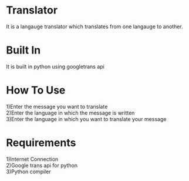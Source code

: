 # Translator
It is a langauge translator which translates from one langauge to another.

<h1>Built In</h1>
It is built in python using googletrans api

<h1>How To Use</h1>
1)Enter the message you want to translate<br>
2)Enter the language in which the message is written<br>
3)Enter the language in which you want to translate your message

<h1>Requirements</h1>
1)Internet Connection<br>
2)Google trans api for python<br>
3)Python compiler<br>



